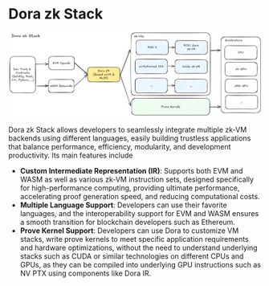 # Dora zk Stack

![zk](../../imgs/zk.png)

Dora zk Stack allows developers to seamlessly integrate multiple zk-VM backends using different languages, easily building trustless applications that balance performance, efficiency, modularity, and development productivity. Its main features include

+ **Custom Intermediate Representation (IR)**: Supports both EVM and WASM as well as various zk-VM instruction sets, designed specifically for high-performance computing, providing ultimate performance, accelerating proof generation speed, and reducing computational costs.
+ **Multiple Language Support**: Developers can use their favorite languages, and the interoperability support for EVM and WASM ensures a smooth transition for blockchain developers such as Ethereum.
+ **Prove Kernel Support**: Developers can use Dora to customize VM stacks, write prove kernels to meet specific application requirements and hardware optimizations, without the need to understand underlying stacks such as CUDA or similar technologies on different CPUs and GPUs, as they can be compiled into underlying GPU instructions such as NV PTX using components like Dora IR.
